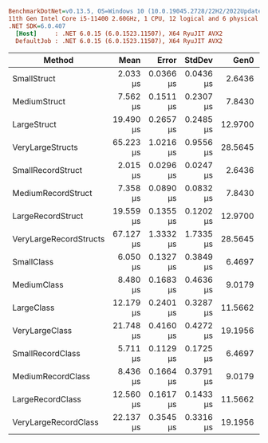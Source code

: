 ``` ini

BenchmarkDotNet=v0.13.5, OS=Windows 10 (10.0.19045.2728/22H2/2022Update)
11th Gen Intel Core i5-11400 2.60GHz, 1 CPU, 12 logical and 6 physical cores
.NET SDK=6.0.407
  [Host]     : .NET 6.0.15 (6.0.1523.11507), X64 RyuJIT AVX2
  DefaultJob : .NET 6.0.15 (6.0.1523.11507), X64 RyuJIT AVX2


```
|                 Method |      Mean |     Error |    StdDev |    Gen0 |    Gen1 |    Gen2 | Allocated |
|----------------------- |----------:|----------:|----------:|--------:|--------:|--------:|----------:|
|            SmallStruct |  2.033 μs | 0.0366 μs | 0.0436 μs |  2.6436 |  0.0954 |       - |  16.21 KB |
|           MediumStruct |  7.562 μs | 0.1511 μs | 0.2307 μs |  7.8430 |  0.7782 |       - |  48.15 KB |
|            LargeStruct | 19.490 μs | 0.2657 μs | 0.2485 μs | 12.9700 |  1.6174 |       - |  80.09 KB |
|       VeryLargeStructs | 65.223 μs | 1.0216 μs | 0.9556 μs | 28.5645 | 28.5645 | 28.5645 | 175.91 KB |
|      SmallRecordStruct |  2.015 μs | 0.0296 μs | 0.0247 μs |  2.6436 |  0.0954 |       - |  16.21 KB |
|     MediumRecordStruct |  7.358 μs | 0.0890 μs | 0.0832 μs |  7.8430 |  0.7782 |       - |  48.15 KB |
|      LargeRecordStruct | 19.559 μs | 0.1355 μs | 0.1202 μs | 12.9700 |  1.6174 |       - |  80.09 KB |
| VeryLargeRecordStructs | 67.127 μs | 1.3332 μs | 1.7335 μs | 28.5645 | 28.5645 | 28.5645 | 175.91 KB |
|             SmallClass |  6.050 μs | 0.1327 μs | 0.3849 μs |  6.4697 |  0.7019 |       - |  39.65 KB |
|            MediumClass |  8.480 μs | 0.1683 μs | 0.4636 μs |  9.0179 |  1.3733 |       - |  55.27 KB |
|             LargeClass | 12.179 μs | 0.2401 μs | 0.3287 μs | 11.5662 |  2.0599 |       - |   70.9 KB |
|         VeryLargeClass | 21.748 μs | 0.4160 μs | 0.4272 μs | 19.1956 |  4.6997 |       - | 117.77 KB |
|       SmallRecordClass |  5.711 μs | 0.1129 μs | 0.1725 μs |  6.4697 |  0.7019 |       - |  39.65 KB |
|      MediumRecordClass |  8.436 μs | 0.1664 μs | 0.3791 μs |  9.0179 |  1.3733 |       - |  55.27 KB |
|       LargeRecordClass | 12.560 μs | 0.1617 μs | 0.1433 μs | 11.5662 |  2.0599 |       - |   70.9 KB |
|   VeryLargeRecordClass | 22.137 μs | 0.3545 μs | 0.3316 μs | 19.1956 |  4.6997 |       - | 117.77 KB |
